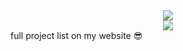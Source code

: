 <div align="center">
  <a href="https://github.com/RealCyGuy/">
    <img src="https://sakurajima.vercel.app/api?username=realcyguy&theme=midnight-purple&include_all_commits=true&show_icons=true&hide_title=true&hide_border=true" />
  </a>
  <br/>
  <a href="https://discord.com/users/543225108135673877/">
    <img src="https://lanyard.cnrad.dev/api/543225108135673877?idleMessage=doing%20nothing" />
  </a>
</div>
full project list on my website 😎
